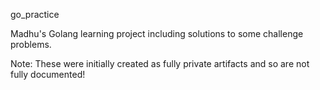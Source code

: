 go_practice

Madhu's Golang learning project including solutions to some challenge problems.

Note: These were initially created as fully private artifacts and so are not fully documented!
